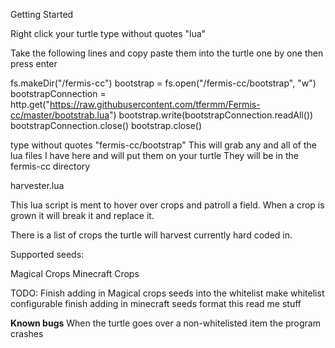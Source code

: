 
Getting Started

Right click your turtle
type without quotes "lua"

Take the following lines and copy paste them into the turtle one by one then press enter

fs.makeDir("/fermis-cc")
bootstrap = fs.open("/fermis-cc/bootstrap", "w")
bootstrapConnection = http.get("https://raw.githubusercontent.com/tfermm/Fermis-cc/master/bootstrab.lua")
bootstrap.write(bootstrapConnection.readAll())
bootstrapConnection.close()
bootstrap.close()

type without quotes "fermis-cc/bootstrap"
This will grab any and all of the lua files I have here and will put them on your turtle
They will be in the fermis-cc directory

harvester.lua

This lua script is ment to hover over crops and patroll a field.
When a crop is grown it will break it and replace it.

There is a list of crops the turtle will harvest currently hard coded in.

Supported seeds:

Magical Crops
Minecraft Crops

TODO:
Finish adding in Magical crops seeds into the whitelist
make whitelist configurable
finish adding in minecraft seeds
format this read me stuff

**Known bugs**
When the turtle goes over a non-whitelisted item the program crashes
